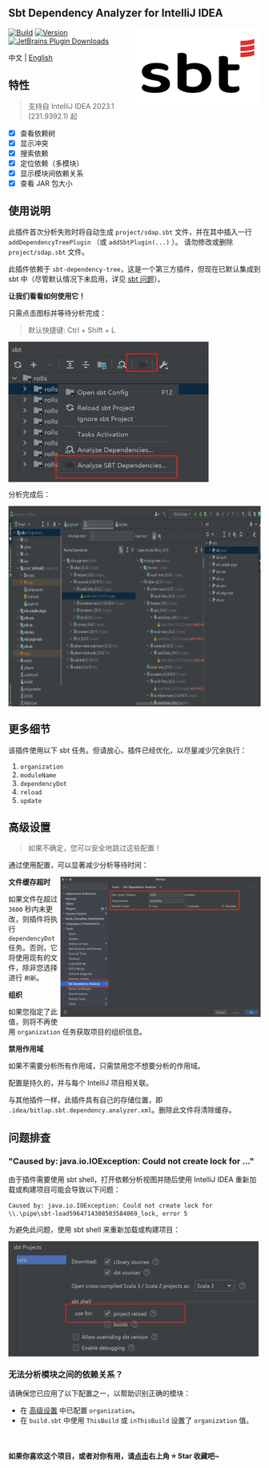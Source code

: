 Sbt Dependency Analyzer for IntelliJ IDEA
---------

<img src="./logo.svg" width = "250" height = "150" alt="logo" align="right" />

[![Build](https://github.com/bitlap/intellij-sbt-dependency-analyzer/actions/workflows/ScalaCI.yml/badge.svg)](https://github.com/bitlap/intellij-sbt-dependency-analyzer/actions/workflows/ScalaCI.yml)
[![Version](https://img.shields.io/jetbrains/plugin/v/22427-sbt-dependency-analyzer?label=Version)](https://plugins.jetbrains.com/plugin/22427-sbt-dependency-analyzer/versions)
[![JetBrains Plugin Downloads](https://img.shields.io/jetbrains/plugin/d/22427?label=JetBrains%20Plugin%20Downloads)](https://plugins.jetbrains.com/plugin/22427-sbt-dependency-analyzer)

中文 | [English](README.md)

## 特性

> 支持自 IntelliJ IDEA 2023.1 (231.9392.1) 起

- [x] 查看依赖树
- [x] 显示冲突
- [x] 搜索依赖
- [x] 定位依赖（多模块）
- [x] 显示模块间依赖关系
- [x] 查看 JAR 包大小

## 使用说明

此插件首次分析失败时将自动生成 `project/sdap.sbt` 文件，并在其中插入一行 `addDependencyTreePlugin` （或 `addSbtPlugin(...)` ）。 请勿修改或删除 `project/sdap.sbt` 文件。

此插件依赖于 `sbt-dependency-tree`，这是一个第三方插件，但现在已默认集成到 sbt 中（尽管默认情况下未启用，详见 [sbt 问题](https://github.com/sbt/sbt/pull/5880)）。

**让我们看看如何使用它！**

只需点击图标并等待分析完成：
> 默认快捷键: Ctrl + Shift + L

<img src="./docs/gotoAnalyze1.jpg" width="400" height="280" alt="settings" align="center" />

分析完成后：

<img src="./docs/dependencyTreeConflicts.jpg" width="1000" height="400" alt="settings" align="center" />

## 更多细节

该插件使用以下 sbt 任务。但请放心，插件已经优化，以尽量减少冗余执行：

1. `organization`
2. `moduleName`
3. `dependencyDot`
4. `reload`
5. `update`

## 高级设置

> 如果不确定，您可以安全地跳过这些配置！

通过使用配置，可以显著减少分析等待时间：

<img src="./docs/settings.png" width="400" height="280" alt="settings" align="right" />

**文件缓存超时**

如果文件在超过 `3600` 秒内未更改，则插件将执行 `dependencyDot` 任务。否则，它将使用现有的文件，除非您选择进行 `刷新`。

**组织**

如果您指定了此值，则将不再使用 `organization` 任务获取项目的组织信息。

**禁用作用域**

如果不需要分析所有作用域，只需禁用您不想要分析的作用域。

配置是持久的，并与每个 IntelliJ 项目相关联。

与其他插件一样，此插件具有自己的存储位置，即 `.idea/bitlap.sbt.dependency.analyzer.xml`。删除此文件将清除缓存。

## 问题排查

### "Caused by: java.io.IOException: Could not create lock for ..."

由于插件需要使用 sbt shell，打开依赖分析视图并随后使用 IntelliJ IDEA 重新加载或构建项目可能会导致以下问题：

```
Caused by: java.io.IOException: Could not create lock for \\.\pipe\sbt-load5964714308503584069_lock, error 5
```

为避免此问题，使用 sbt shell 来重新加载或构建项目：

<img src="./docs/sbtShellUseForReload.jpg" width="500" height="230" alt="settings" align="center" />

### 无法分析模块之间的依赖关系？

请确保您已应用了以下配置之一，以帮助识别正确的模块：

- 在 [高级设置](#高级设置) 中已配置 `organization`。
- 在 `build.sbt` 中使用 `ThisBuild` 或 `inThisBuild` 设置了 `organization` 值。


<br />

#### 如果你喜欢这个项目，或者对你有用，请[点击](https://github.com/bitlap/intellij-sbt-dependency-analyzer)右上角 ⭐️ Star 收藏吧~
